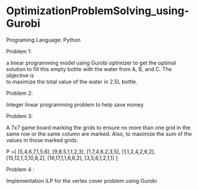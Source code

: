 # OptimizationProblemSolving_using-Gurobi

Programing Language: Python


Problem 1:

a linear programming model using Gurobi optimizer to get the optimal solution to fill this empty bottle with the water from A, B, and C. The objective is  
to maximize the total value of the water in 2.5L bottle.


Problem 2:

Integer linear programming problem to help save money.

Problem 3:

A 7x7 game board  marking  the grids to ensure no more than one grid in the same row or the same column are marked.
Also,  to maximize the sum of the values in those marked grids.


P =[
[5,4,6,7,1,5,6], 
[9,8,5,1,1,2,3],
[1,7,4,6,2,3,5], 
[1,1,2,4,2,6,2], 
[15,12,1,3,10,8,2], 
[16,17,1,1,6,6,2], 
[3,5,8,1,2,1,1]
]


Problem 4 :

Implementation ILP for the vertex cover problem using Gurobi
